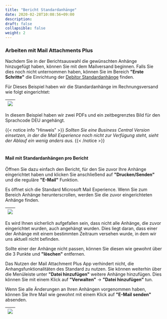 ```yaml
---
title: "Bericht Standardanhänge"
date: 2020-02-28T10:08:56+09:00
description: 
draft: false
collapsible: false
weight: 2
---
```

### Arbeiten mit Mail Attachments Plus
Nachdem Sie in der Berichtsauswahl die gewünschten Anhänge hinzugefügt haben, können Sie mit dem Mailversand beginnen. Falls Sie dies noch nicht unternommen haben, können Sie im Bereich **"Erste Schritte"** die Einrichtung der [Debitor Standardanhänge](/de-de/apps/mail-attachments-plus/first-steps/setup/defaults-report/) finden.

Für Dieses Beispiel haben wir die Standardanhänge im Rechnungsversand wie folgt eingerichtet:

|![](images/apps/mail-attachments-plus/de/anwendungsbeispiel_reportselection.png)
|-|

In diesem Beispiel haben wir zwei PDFs und ein zeitbegrenztes Bild für den Sprachcode DEU angehängt.

{{< notice info "Hinweis" >}}
 _Sollten Sie eine Business Central Version einsetzen, in der die Mail Experience noch nicht zur Verfügung steht, sieht der Ablauf ein wenig anders aus._
{{< /notice >}}
#

#### Mail mit Standardanhängen pro Bericht

Öffnen Sie dazu einfach den Bericht, für den Sie zuvor Ihre Anhänge eingerichtet haben und klicken Sie anschließend auf **"Drucken/Senden"** und die reguläre **"E-Mail"** Funktion.

Es öffnet sich die Standard Microsoft Mail Experience. Wenn Sie zum Bereich Anhänge herunterscrollen, werden Sie die zuvor eingerichteten Anhänge finden.

|![](images/apps/mail-attachments-plus/de/attachmentdialogreport.png)
|-|

Es wird Ihnen sicherlich aufgefallen sein, dass nicht alle Anhänge, die zuvor eingerichtet wurden, auch angehängt wurden. Dies liegt daran, dass einer der Anhänge mit einem bestimmten Zeitraum versehen wurde, in dem wir uns aktuell nicht befinden.

Sollte einer der Anhänge nicht passen, können Sie diesen wie gewohnt über die 3 Punkte und **"löschen"** entfernen.

Das Nutzen der Mail Attachment Plus App verhindert nicht, die Anhangsfunktionalitäten des Standard zu nutzen. Sie können weiterhin über die Menüleiste unter **"Datei hinzufügen"** weitere Anhänge hinzufügen. Dies können Sie mit einem Klick auf **"Verwalten"** -> **"Datei hinzufügen"** tun.

Wenn Sie alle Änderungen an Ihren Anhängen vorgenommen haben, können Sie Ihre Mail wie gewohnt mit einem Klick auf **"E-Mail senden"** absenden.

|![](images/apps/mail-attachments-plus/de/beispiel_email.png)
|-|